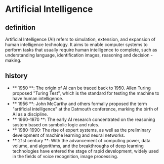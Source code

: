 # Artificial Intelligence

## definition

Artificial Intelligence (AI) refers to simulation, extension, and expansion of human intelligence technology. It aims to enable computer systems to perform tasks that usually require human intelligence to complete, such as understanding language, identification images, reasoning and decision -making.

## history

- ** 1950 **: The origin of AI can be traced back to 1950. Allen Turing proposed "Turing Test", which is the standard for testing the machine to have human intelligence.
- ** 1956 **: John McCarthy and others formally proposed the term "artificial intelligence" at the Datmouth conference, marking the birth of AI as a discipline.
- ** 1960-1970 **: The early AI research concentrated on the reasoning system based on symbolic logic and rules.
- ** 1980-1990: The rise of expert systems, as well as the preliminary development of machine learning and neural networks.
- ** 21st century **: With the advancement of computing power, data volume, and algorithms, and the breakthroughs of deep learning technologies have entered the stage of rapid development, widely used in the fields of voice recognition, image processing.